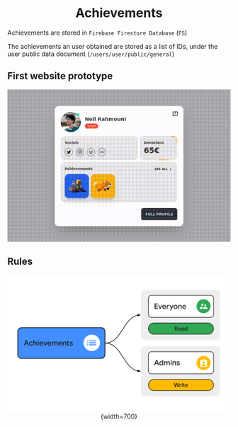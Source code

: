 <div align='center'>
    <h1><b>Achievements</b></h1>
</div>

Achievements are stored in `Firebase Firestore Database` (`FS`)

The achievements an user obtained are stored as a list of IDs, under the user public data document (`/users/user/public/general`)

## First website prototype

<a>![prototype](./prototype.gif "Prototype")</a>

## Rules

<div align='center'><a>

![rules](./rules.svg "Rules"){width=700}
</a></div>
